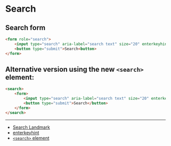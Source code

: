 # Search

## Search form

```html
<form role="search">
    <input type="search" aria-label="search text" size="20" enterkeyhint="search">
    <button type="submit">Search<button>
</form>
```

## Alternative version using the new `<search>` element:

```html
<search>
    <form>
        <input type="search" aria-label="search text" size="20" enterkeyhint="search">
        <button type="submit">Search</button>
    </form>
</search>
```

---

- [Search Landmark](http://w3c.github.io/aria-practices/examples/landmarks/search.html)
- [enterkeyhint](https://html.spec.whatwg.org/multipage/interaction.html#input-modalities:-the-enterkeyhint-attribute)
- [`<search>` element](https://developer.mozilla.org/en-US/docs/Web/HTML/Element/search)

